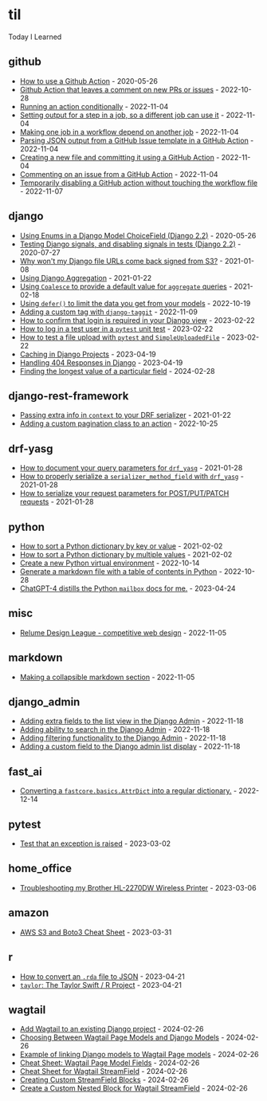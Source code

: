 # til
Today I Learned

<!-- index starts -->
## github

* [How to use a Github Action](https://github.com/williln/til/blob/main/github/howto_github_action.md) - 2020-05-26
* [Github Action that leaves a comment on new PRs or issues](https://github.com/williln/til/blob/main/github/action_pr_comment.md) - 2022-10-28
* [Running an action conditionally](https://github.com/williln/til/blob/main/github/gh-action-run-job-conditionally.md) - 2022-11-04
* [Setting output for a step in a job, so a different job can use it](https://github.com/williln/til/blob/main/github/gh-action-set-output.md) - 2022-11-04
* [Making one job in a workflow depend on another job](https://github.com/williln/til/blob/main/github/gh-actions-set-job-dependency.md) - 2022-11-04
* [Parsing JSON output from a GitHub Issue template in a GitHub Action](https://github.com/williln/til/blob/main/github/gh-actions-parse-json.md) - 2022-11-04
* [Creating a new file and committing it using a GitHub Action](https://github.com/williln/til/blob/main/github/gh-actions-step-to-create-and-commt-a-file.md) - 2022-11-04
* [Commenting on an issue from a GitHub Action](https://github.com/williln/til/blob/main/github/gh-actions-comment-issue.md) - 2022-11-04
* [Temporarily disabling a GitHub action without touching the workflow file](https://github.com/williln/til/blob/main/github/gh_actions_temporary_disable.md) - 2022-11-07

## django

* [Using Enums in a Django Model ChoiceField (Django 2.2)](https://github.com/williln/til/blob/main/django/enums_as_choices.md) - 2020-05-26
* [Testing Django signals, and disabling signals in tests (Django 2.2)](https://github.com/williln/til/blob/main/django/testing_django_signals.md) - 2020-07-27
* [Why won't my Django file URLs come back signed from S3?](https://github.com/williln/til/blob/main/django/aws_signed_urls.md) - 2021-01-08
* [Using Django Aggregation](https://github.com/williln/til/blob/main/django/aggregation.md) - 2021-01-22
* [Using `Coalesce` to provide a default value for `aggregate` queries](https://github.com/williln/til/blob/main/django/aggregation_coalesce.md) - 2021-02-18
* [Using `defer()` to limit the data you get from your models](https://github.com/williln/til/blob/main/django/defer.md) - 2022-10-19
* [Adding a custom tag with `django-taggit`](https://github.com/williln/til/blob/main/django/django-taggit-custom-tag.md) - 2022-11-09
* [How to confirm that login is required in your Django view](https://github.com/williln/til/blob/main/django/how_to_test_view_auth.md) - 2023-02-22
* [How to log in a test user in a `pytest` unit test](https://github.com/williln/til/blob/main/django/test_protected_page.md) - 2023-02-22
* [How to test a file upload with `pytest` and `SimpleUploadedFile`](https://github.com/williln/til/blob/main/django/testing_file_upload_pytest.md) - 2023-02-22
* [Caching in Django Projects](https://github.com/williln/til/blob/main/django/caching.md) - 2023-04-19
* [Handling 404 Responses in Django](https://github.com/williln/til/blob/main/django/404_handling.md) - 2023-04-19
* [Finding the longest value of a particular field](https://github.com/williln/til/blob/main/django/longest_value_in_field.md) - 2024-02-28

## django-rest-framework

* [Passing extra info in `context` to your DRF serializer](https://github.com/williln/til/blob/main/django-rest-framework/pass_to_context.md) - 2021-01-22
* [Adding a custom pagination class to an action](https://github.com/williln/til/blob/main/django-rest-framework/custom_action_pagination.md) - 2022-10-25

## drf-yasg

* [How to document your query parameters for `drf_yasg`](https://github.com/williln/til/blob/main/drf-yasg/query_params.md) - 2021-01-28
* [How to properly serialize a `serializer_method_field` with `drf_yasg`](https://github.com/williln/til/blob/main/drf-yasg/serializer_method_field.md) - 2021-01-28
* [How to serialize your request parameters for POST/PUT/PATCH requests](https://github.com/williln/til/blob/main/drf-yasg/define_request_body.md) - 2021-01-28

## python

* [How to sort a Python dictionary by key or value](https://github.com/williln/til/blob/main/python/sort_dictionary.md) - 2021-02-02
* [How to sort a Python dictionary by multiple values](https://github.com/williln/til/blob/main/python/sort_dict_multiple_keys.md) - 2021-02-02
* [Create a new Python virtual environment](https://github.com/williln/til/blob/main/python/new-virtualenv.md) - 2022-10-14
* [Generate a markdown file with a table of contents in Python](https://github.com/williln/til/blob/main/python/generate-toc.md) - 2022-10-28
* [ChatGPT-4 distills the Python `mailbox` docs for me.](https://github.com/williln/til/blob/main/python/mailbox.md) - 2023-04-24

## misc

* [Relume Design League - competitive web design](https://github.com/williln/til/blob/main/misc/competitive_web_design.md) - 2022-11-05

## markdown

* [Making a collapsible markdown section](https://github.com/williln/til/blob/main/markdown/collapsible_markdown.md) - 2022-11-05

## django_admin

* [Adding extra fields to the list view in the Django Admin](https://github.com/williln/til/blob/main/django_admin/add_fields_to_list_view.md) - 2022-11-18
* [Adding ability to search in the Django Admin](https://github.com/williln/til/blob/main/django_admin/add_search.md) - 2022-11-18
* [Adding filtering functionality to the Django Admin](https://github.com/williln/til/blob/main/django_admin/add_filtering.md) - 2022-11-18
* [Adding a custom field to the Django admin list display](https://github.com/williln/til/blob/main/django_admin/custom_fields.md) - 2022-11-18

## fast_ai

* [Converting a `fastcore.basics.AttrDict` into a regular dictionary.](https://github.com/williln/til/blob/main/fast_ai/obj2dict.md) - 2022-12-14

## pytest

* [Test that an exception is raised](https://github.com/williln/til/blob/main/pytest/assert_raises.md) - 2023-03-02

## home_office

* [Troubleshooting my Brother HL-2270DW Wireless Printer](https://github.com/williln/til/blob/main/home_office/printer.md) - 2023-03-06

## amazon

* [AWS S3 and Boto3 Cheat Sheet](https://github.com/williln/til/blob/main/amazon/s3_and_boto_and_minio.md) - 2023-03-31

## r

* [How to convert an `.rda` file to JSON](https://github.com/williln/til/blob/main/r/convert_rda_to_json.md) - 2023-04-21
* [`taylor`: The Taylor Swift / R Project](https://github.com/williln/til/blob/main/r/taylor_swift.md) - 2023-04-21

## wagtail

* [Add Wagtail to an existing Django project](https://github.com/williln/til/blob/main/wagtail/add_to_existing_project.md) - 2024-02-26
* [Choosing Between Wagtail Page Models and Django Models](https://github.com/williln/til/blob/main/wagtail/choosing_wagtail_page_models_vs_django_models.md) - 2024-02-26
* [Example of linking Django models to Wagtail Page models](https://github.com/williln/til/blob/main/wagtail/example_integrating_wagtail_page_models_into_django_models.md) - 2024-02-26
* [Cheat Sheet: Wagtail Page Model Fields](https://github.com/williln/til/blob/main/wagtail/cheat_sheet_wagtail_page_model_fields.md) - 2024-02-26
* [Cheat Sheet for Wagtail StreamField](https://github.com/williln/til/blob/main/wagtail/cheat_sheet_wagtail_streamfield.md) - 2024-02-26
* [Creating Custom StreamField Blocks](https://github.com/williln/til/blob/main/wagtail/create_custom_streamfield_block.md) - 2024-02-26
* [Create a Custom Nested Block for Wagtail StreamField](https://github.com/williln/til/blob/main/wagtail/create_custom_nested_block_for_streamfield.md) - 2024-02-26
<!-- index ends -->
